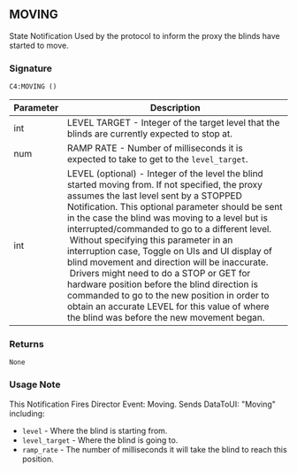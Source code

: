 ## MOVING

State Notification Used by the protocol to inform the proxy the blinds have started to move.

### Signature

`C4:MOVING ()`


| Parameter | Description |
| --- | --- |
| int | LEVEL TARGET -  Integer of the target level that the blinds are currently expected to stop at. |
| num | RAMP RATE - Number of milliseconds it is expected to take to get to the `level_target`. |
| int | LEVEL (optional) - Integer of the level the blind started moving from. If not specified, the proxy assumes the last level sent by a STOPPED Notification. This optional parameter should be sent in the case the blind was moving to a level but is interrupted/commanded to go to a different level.  Without specifying this parameter in an interruption case, Toggle on UIs and UI display of blind movement and direction will be inaccurate.  Drivers might need to do a STOP or GET for hardware position before the blind direction is commanded to go to the new position in order to obtain an accurate LEVEL for this value of where the blind was before the new movement began. |


### Returns

`None`


### Usage Note

This Notification Fires Director Event: Moving. Sends DataToUI:  "Moving" including:

- `level` - Where the blind is starting from.
- `level_target` - Where the blind is going to.
- `ramp_rate` - The number of milliseconds it will take the blind to reach this position.